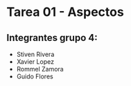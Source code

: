 <h1>Tarea 01 - Aspectos</h1>
<h2>Integrantes grupo 4:</h2>
<ul>
<li>Stiven Rivera</li>
<li>Xavier Lopez</li>
<li>Rommel Zamora</li>
<li>Guido Flores</li>
</ul>

